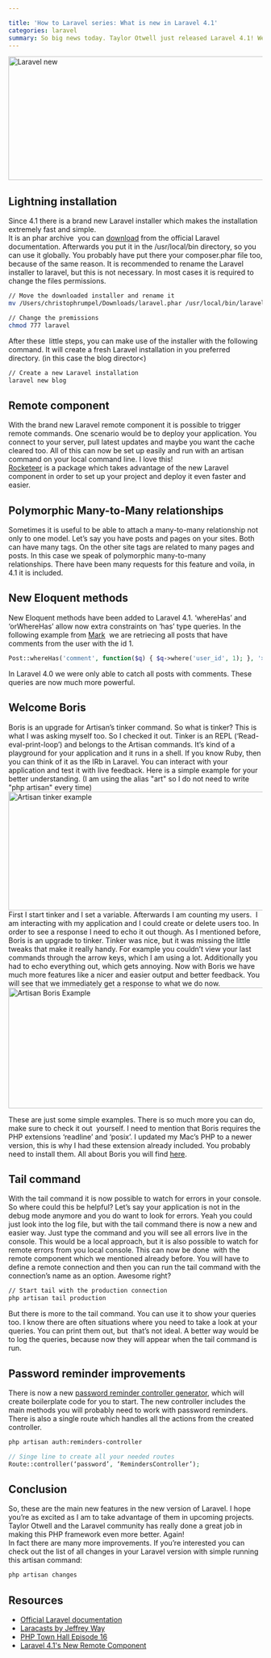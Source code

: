 ```yaml
---

title: 'How to Laravel series: What is new in Laravel 4.1'
categories: laravel
summary: So big news today. Taylor Otwell just released Laravel 4.1! We all have been looking forward to this new version and I can tell you it was worth the little delay. Additionally the official Laravel site got a big update and a new look.  These are really good news and I will give you a short overview of what is new in Laravel 4.1 in this article.
---
```


<img class="blogimage" alt="Laravel new" src="/images/blog/Screen-Shot-2013-12-12-at-23.27.00.png" width="700" height="245" />
<h2>Lightning installation</h2>

Since 4.1 there is a brand new Laravel installer which makes the installation extremely fast and simple.<br />
It is an phar archive  you can <a title="Laravel installer" href="http://laravel.com/docs/installation">download</a> from the official Laravel documentation. Afterwards you put it in the /usr/local/bin directory, so you can use it globally. You probably have put there your composer.phar file too, because of the same reason. It is recommended to rename the Laravel installer to laravel, but this is not necessary. In most cases it is required to change the files permissions.

```bash
// Move the downloaded installer and rename it
mv /Users/christophrumpel/Downloads/laravel.phar /usr/local/bin/laravel

// Change the premissions
chmod 777 laravel
```

After these  little steps, you can make use of the installer with the following command. It will create a fresh Laravel installation in you preferred directory. (in this case the blog director<)

```bash
// Create a new Laravel installation
laravel new blog
```

<h2>Remote component</h2>

With the brand new Laravel remote component it is possible to trigger remote commands. One scenario would be to deploy your application. You connect to your server, pull latest updates and maybe you want the cache cleared too. All of this can now be set up easily and run with an artisan command on your local command line. I love this!<br />
<a title="Fast Laravel deployment" href="https://github.com/Anahkiasen/rocketeer">Rocketeer</a> is a package which takes advantage of the new Laravel component in order to set up your project and deploy it even faster and easier.
<h2>Polymorphic Many-to-Many relationships</h2>

Sometimes it is useful to be able to attach a many-to-many relationship not only to one model. Let’s say you have posts and pages on your sites. Both can have many tags. On the other site tags are related to many pages and posts. In this case we speak of polymorphic many-to-many relationships. There have been many requests for this feature and voila, in 4.1 it is included.
<h2>New Eloquent methods</h2>

New Eloquent methods have been added to Laravel 4.1. ‘whereHas’ and ‘orWhereHas’ allow now extra constraints on ‘has’ type queries. In the following example from <a title="Mark van Eijk Laravel What is new" href="http://markvaneijk.com/whats-new-and-upcoming-in-laravel-4-1">Mark</a>  we are retriecing all posts that have comments from the user with the id 1.

```php
Post::whereHas('comment', function($q) { $q->where('user_id', 1); }, '>', 0)->get();
```

In Laravel 4.0 we were only able to catch all posts with comments. These queries are now much more powerful.
<h2>Welcome Boris</h2>

Boris is an upgrade for Artisan’s tinker command. So what is tinker? This is what I was asking myself too. So I checked it out. Tinker is an REPL (‘Read-eval-print-loop’) and belongs to the Artisan commands. It’s kind of a playground for your application and it runs in a shell. If you know Ruby, then you can think of it as the IRb in Laravel. You can interact with your application and test it with live feedback. Here is a simple example for your better understanding. (I am using the alias "art" so I do not need to write "php artisan" every time)
<img  alt="Artisan tinker example" src="/images/blog/Screen-Shot-2013-12-12-at-22.57.28.png" width="700" height="235" />
First I start tinker and I set a variable. Afterwards I am counting my users.  I am interacting with my application and I could create or delete users too. In order to see a response I need to echo it out though.
As I mentioned before, Boris is an upgrade to tinker. Tinker was nice, but it was missing the little tweaks that make it really handy. For example you couldn’t view your last commands through the arrow keys, which I am using a lot. Additionally you had to echo everything out, which gets annoying. Now with Boris we have much more features like a nicer and easier output and better feedback. You will see that we immediately get a response to what we do now.
<img  alt="Artisan Boris Example" src="/images/blog/Screen-Shot-2013-12-12-at-22.55.55.png" width="700" height="239" />

These are just some simple examples. There is so much more you can do, make sure to check it out  yourself. I need to mention that Boris requires the PHP extensions ‘readline’ and ‘posix’. I updated my Mac’s PHP to a newer version, this is why I had these extension already included. You probably need to install them. All about Boris you will find <a title="Boris" href="https://github.com/d11wtq/boris">here</a>.
<h2>Tail command</h2>

With the tail command it is now possible to watch for errors in your console. So where could this be helpful? Let’s say your application is not in the debug mode anymore and you do want to look for errors. Yeah you could just look into the log file, but with the tail command there is now a new and easier way. Just type the command and you will see all errors live in the console.
This would be a local approach, but it is also possible to watch for remote errors from you local console. This can now be done  with the remote component which we mentioned already before. You will have to define a remote connection and then you can run the tail command with the connection’s name as an option. Awesome right?

```bash
// Start tail with the production connection 
php artisan tail production
```

But there is more to the tail command. You can use it to show your queries too. I know there are often situations where you need to take a look at your queries. You can print them out, but  that’s not ideal. A better way would be to log the queries, because now they will appear when the tail command is run.
<h2>Password reminder improvements</h2>

There is now a new <a title="Laravel password reminder controller" href="http://laravel.com/docs/security#password-reminders-and-reset">password reminder controller generator</a>, which will create boilerplate code for you to start. The new controller includes the main methods you will probably need to work with password reminders. There is also a single route which handles all the actions from the created controller.

```bash
php artisan auth:reminders-controller
```

```php
// Singe line to create all your needed routes
Route::controller(‘password’, ‘RemindersController’);
```

<h2>Conclusion</h2>

So, these are the main new features in the new version of Laravel. I hope you’re as excited as I am to take advantage of them in upcoming projects. Taylor Otwell and the Laravel community has really done a great job in making this PHP framework even more better. Again!<br />
In fact there are many more improvements. If you’re interested you can check out the list of all changes in your Laravel version with simple running this artisan command:
```bash
php artisan changes
```

<h2>Resources</h2>

<ul>
<li><a title="Official Laravel documentation" href="http://laravel.com/docs?%2Fdocs%2F">Official Laravel documentation</a></li>
<li><a title="Laracasts" href="https://laracasts.com/">Laracasts by Jeffrey Way</a></li>
<li><a title="PHP Town Hall Episode 16" href="http://www.youtube.com/watch?v=ZPj48A98JDg">PHP Town Hall Episode 16</a></li>
<li><a title="Blog Enge Laravel Remote Component" href="http://blog.enge.me/post/laravel-41s-new-remote-component">Laravel 4.1's New Remote Component</a></li>
</ul>
